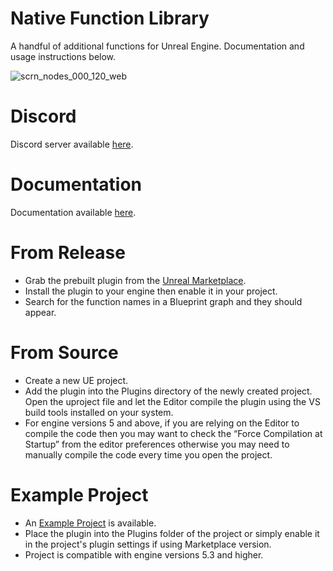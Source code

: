 # Native Function Library

A handful of additional functions for Unreal Engine. Documentation and usage instructions below.

![scrn_nodes_000_120_web](https://github.com/jawadato/native-function-library/assets/18325896/411763cc-49cb-42f2-8efb-c463df733be0)

# Discord

Discord server available [here](https://discord.gg/mGbAhp56JX).

# Documentation

Documentation available [here](https://jawadato.github.io/native-function-library-docs).

# From Release

- Grab the prebuilt plugin from the [Unreal Marketplace](https://www.unrealengine.com/marketplace/en-US/profile/jawadato).
- Install the plugin to your engine then enable it in your project.
- Search for the function names in a Blueprint graph and they should appear.

# From Source

- Create a new UE project.
- Add the plugin into the Plugins directory of the newly created project. Open the uproject file and let the Editor compile the plugin using the VS build tools installed on your system.
- For engine versions 5 and above, if you are relying on the Editor to compile the code then you may want to check the “Force Compilation at Startup” from the editor preferences otherwise you may need to manually compile the code every time you open the project.


# Example Project

- An [Example Project](https://jawadato.itch.io/native-function-library-example) is available.
- Place the plugin into the Plugins folder of the project or simply enable it in the project's plugin settings if using Marketplace version.
- Project is compatible with engine versions 5.3 and higher.
